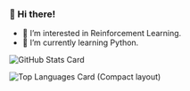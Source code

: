 ### 👋 Hi there!
- 👀 I’m interested in Reinforcement Learning.
- 🌱 I’m currently learning Python.

![GitHub Stats Card](https://github-readme-stats.vercel.app/api?username=astrfo&theme=dracula&count_private=true&show_icons=true)

![Top Languages Card (Compact layout)](https://github-readme-stats.vercel.app/api/top-langs/?username=astrfo&layout=compact&theme=dracula)
<!-- [![](https://raw.githubusercontent.com/astrfo/astfro/main/profile-summary-card-output/dracula/0-profile-details.svg)](https://github.com/vn7n24fzkq/github-profile-summary-cards) -->



<!---
astrfo/astrfo is a ✨ special ✨ repository because its `README.md` (this file) appears on your GitHub profile.
You can click the Preview link to take a look at your changes.
--->
